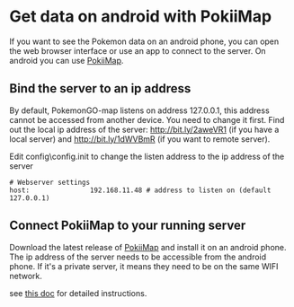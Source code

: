 # Get data on android with PokiiMap

If you want to see the Pokemon data on an android phone, you can open the web browser interface or use an app to connect to the server.
On android you can use [PokiiMap](http://pokiimap.readthedocs.io/en/latest/livemap.html#private-server).


## Bind the server to an ip address

By default, PokemonGO-map listens on address 127.0.0.1, this address cannot be accessed from another device.
You need to change it first. 
Find out the local ip address of the server: http://bit.ly/2aweVR1 (if you have a local server) and http://bit.ly/1dWVBmR (if you want to remote server).

Edit config\config.init to change the listen address to the ip address of the server

   ```
   # Webserver settings
   host:               192.168.11.48 # address to listen on (default 127.0.0.1)
   ```

## Connect PokiiMap to your running server

Download the latest release of [PokiiMap](http://pokiimap.readthedocs.io/en/latest/download.html) and install it on an android phone. 
The ip address of the server needs to be accessible from the android phone. If it's a private server, it means they need to be on the same WIFI network. 

see [this doc](http://pokiimap.readthedocs.io/en/latest/livemap.html#private-server) for detailed instructions. 

